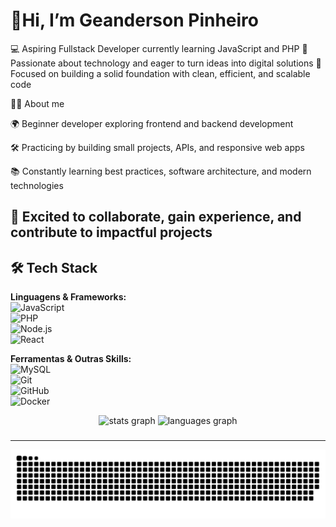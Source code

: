 # 👋Hi, I’m Geanderson Pinheiro

💻 Aspiring Fullstack Developer currently learning JavaScript and PHP
🚀 Passionate about technology and eager to turn ideas into digital solutions
🎯 Focused on building a solid foundation with clean, efficient, and scalable code

🧑‍💻 About me

🌍 Beginner developer exploring frontend and backend development

🛠 Practicing by building small projects, APIs, and responsive web apps

📚 Constantly learning best practices, software architecture, and modern technologies

🤝 Excited to collaborate, gain experience, and contribute to impactful projects
---

## 🛠️ Tech Stack
**Linguagens & Frameworks:**  
![JavaScript](https://img.shields.io/badge/-JavaScript-F7DF1E?style=for-the-badge&logo=javascript&logoColor=000)  
![PHP](https://img.shields.io/badge/-PHP-777BB4?style=for-the-badge&logo=php&logoColor=fff)  
![Node.js](https://img.shields.io/badge/-Node.js-339933?style=for-the-badge&logo=node.js&logoColor=fff)  
![React](https://img.shields.io/badge/-React-61DAFB?style=for-the-badge&logo=react&logoColor=000)  

**Ferramentas & Outras Skills:**  
![MySQL](https://img.shields.io/badge/-MySQL-4479A1?style=for-the-badge&logo=mysql&logoColor=fff)  
![Git](https://img.shields.io/badge/-Git-F05032?style=for-the-badge&logo=git&logoColor=fff)  
![GitHub](https://img.shields.io/badge/-GitHub-181717?style=for-the-badge&logo=github&logoColor=fff)  
![Docker](https://img.shields.io/badge/-Docker-2496ED?style=for-the-badge&logo=docker&logoColor=fff)  

  
<div align="center">
  <img src="https://github-readme-stats.vercel.app/api?username=GeandersonPinheiro01&hide_title=false&hide_rank=false&show_icons=true&include_all_commits=true&count_private=true&disable_animations=false&theme=dracula&locale=en&hide_border=false" height="150" alt="stats graph"  />
  <img src="https://github-readme-stats.vercel.app/api/top-langs?username=GeandersonPinheiro01&locale=en&hide_title=false&layout=compact&card_width=320&langs_count=5&theme=gruvbox&hide_border=false" height="150" alt="languages graph"  />
</div>

###
</div>

---
<picture align="center">
  <source media="(prefers-color-scheme: dark)" srcset="https://raw.githubusercontent.com/mari4souza/mari4souza/output/github-contribution-grid-snake-dark.svg">
  <source media="(prefers-color-scheme: light)" srcset="https://raw.githubusercontent.com/mari4souza/mari4souza/output/github-contribution-grid-snake-dark.svg">
  <img align="center" alt="github contribution grid snake animation" src="https://raw.githubusercontent.com/mari4souza/mari4souza/output/github-contribution-grid-snake.svg">
</picture>
